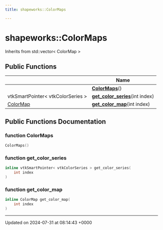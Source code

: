 ```yaml
---
title: shapeworks::ColorMaps

---
```


# shapeworks::ColorMaps





Inherits from std::vector< ColorMap >

## Public Functions

|                | Name           |
| -------------- | -------------- |
| | **[ColorMaps](../Classes/classshapeworks_1_1ColorMaps.md#function-colormaps)**() |
| vtkSmartPointer< vtkColorSeries > | **[get_color_series](../Classes/classshapeworks_1_1ColorMaps.md#function-get-color-series)**(int index) |
| [ColorMap](../Classes/classshapeworks_1_1ColorMap.md) | **[get_color_map](../Classes/classshapeworks_1_1ColorMaps.md#function-get-color-map)**(int index) |

## Public Functions Documentation

### function ColorMaps

```cpp
ColorMaps()
```


### function get_color_series

```cpp
inline vtkSmartPointer< vtkColorSeries > get_color_series(
    int index
)
```


### function get_color_map

```cpp
inline ColorMap get_color_map(
    int index
)
```


-------------------------------

Updated on 2024-07-31 at 08:14:43 +0000